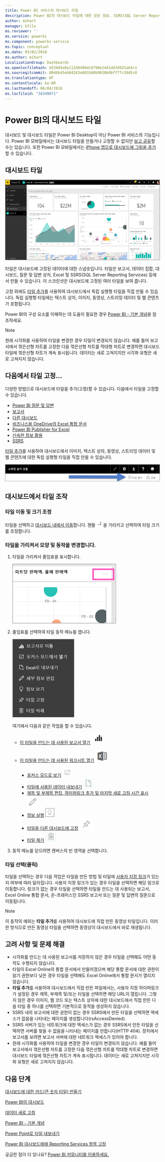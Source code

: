 ```yaml
---
title: Power BI 서비스의 대시보드 타일
description: Power BI의 대시보드 타일에 대한 모든 정보. SSRS(SQL Server Reporting Services)에서 만들어진 타일을 포함합니다.
author: mihart
manager: kfile
ms.reviewer: ''
ms.service: powerbi
ms.component: powerbi-service
ms.topic: conceptual
ms.date: 03/02/2018
ms.author: mihart
LocalizationGroup: Dashboards
ms.openlocfilehash: e53945e0a112d9498dc6798e2441dd3d925a64c1
ms.sourcegitcommit: 80d6b45eb84243e801b60b9038b9bff77c30d5c8
ms.translationtype: HT
ms.contentlocale: ko-KR
ms.lasthandoff: 06/04/2018
ms.locfileid: "34249071"
---
```

# <a name="dashboard-tiles-in-power-bi"></a>Power BI의 대시보드 타일
대시보드 및 대시보드 타일은 Power BI Desktop이 아닌 Power BI 서비스의 기능입니다. Power BI 모바일에서는 대시보드 타일을 만들거나 고정할 수 없지만 [보고 공유](mobile-tiles-in-the-mobile-apps.md)할 수는 있습니다. 또한 Power BI 모바일에서는 [iPhone 앱으로 대시보드에 그림을 추가](mobile-iphone-app-get-started.md)할 수 있습니다.

## <a name="dashboard-tiles"></a>대시보드 타일
![Power BI 대시보드](media/service-dashboard-tiles/power-bi-dashboard.png)

타일은 대시보드에 고정된 데이터에 대한 스냅숏입니다. 타일은 보고서, 데이터 집합, 대시보드, 질문 및 답변 상자, Excel 및 SSRS(SQL Server Reporting Services) 등에서 만들 수 있습니다.  이 스크린샷은 대시보드에 고정된 여러 타일을 보여 줍니다.

고정 외에도 [타일 추가](service-dashboard-add-widget.md)를 사용하여 대시보드에서 독립 실행형 타일을 직접 만들 수 있습니다. 독립 실행형 타일에는 텍스트 상자, 이미지, 동영상, 스트리밍 데이터 및 웹 콘텐츠가 포함됩니다.

Power BI의 구성 요소를 이해하는 데 도움이 필요한 경우  [Power BI - 기본 개념](service-basic-concepts.md)을 참조하세요.

> [!NOTE]
> 원래 시각화를 사용하여 타일을 변경한 경우 타일이 변경되지 않습니다.  예를 들어 보고서에서 꺾은선형 차트를 고정한 다음 꺾은선형 차트를 막대형 차트로 변경하면 대시보드 타일에 꺾은선형 차트가 계속 표시됩니다. 데이터는 새로 고쳐지지만 시각화 유형은 새로 고쳐지지 않습니다.
> 
> 

## <a name="pin-a-tile-from"></a>다음에서 타일 고정...
다양한 방법으로 대시보드에 타일을 추가(고정)할 수 있습니다. 다음에서 타일을 고정할 수 있습니다.

* [Power BI 질문 및 답변](service-dashboard-pin-tile-from-q-and-a.md)
* [보고서](service-dashboard-pin-tile-from-report.md)
* [다른 대시보드](service-pin-tile-to-another-dashboard.md)
* [비즈니스용 OneDrive의 Excel 통합 문서](service-dashboard-pin-tile-from-excel.md)
* [Power BI Publisher for Excel](publisher-for-excel.md)
* [신속한 정보 활용](service-insights.md)
* [SSRS](https://msdn.microsoft.com/library/mt604784.aspx)

[타일 추가](service-dashboard-add-widget.md)를 사용하여 대시보드에서 이미지, 텍스트 상자, 동영상, 스트리밍 데이터 및 웹 콘텐츠에 대한 독립 실행형 타일을 직접 만들 수 있습니다.

  ![타일 추가 아이콘](media/service-dashboard-tiles/add_widgetnew.png)

## <a name="interacting-with-tiles-on-a-dashboard"></a>대시보드에서 타일 조작
### <a name="move-and-resize-a-tile"></a>타일 이동 및 크기 조정
타일을 선택하고 [대시보드 내에서 이동](service-dashboard-edit-tile.md)합니다. 핸들 ![핸들](media/service-dashboard-tiles/resize-handle.jpg)을 가리키고 선택하여 타일 크기를 조정합니다.

### <a name="hover-over-a-tile-to-change-the-appearance-and-behavior"></a>타일을 가리켜서 모양 및 동작을 변경합니다.
1. 타일을 가리켜서 줄임표을 표시합니다.
   
    ![타일 줄임표](media/service-dashboard-tiles/ellipses_new.png)
2. 줄임표를 선택하여 타일 동작 메뉴를 엽니다.
   
    ![줄임표 아이콘](media/service-dashboard-tiles/power-bi-tile-menu.png)
   
    여기에서 다음과 같은 작업을 할 수 있습니다.
   
   * [이 타일을 만드는 데 사용된 보고서 열기](service-reports.md) ![보고서 아이콘](media/service-dashboard-tiles/chart-icon.jpg)  
   
   * [이 타일을 만드는 데 사용된 워크시트 열기](service-reports.md) ![워크시트 아이콘](media/service-dashboard-tiles/power-bi-open-worksheet.png)  
     
     * [포커스 모드로 보기](service-focus-mode.md) ![포커스 아이콘](media/service-dashboard-tiles/fullscreen-icon.jpg)  
     * [타일에 사용된 데이터 내보내기](power-bi-visualization-export-data.md) ![데이터 내보내기 아이콘](media/service-dashboard-tiles/export-icon.png)
     * [제목 및 부제목 편집, 하이퍼링크 추가 및 마지막 새로 고침 시간 표시](service-dashboard-edit-tile.md) ![편집 아이콘](media/service-dashboard-tiles/pencil-icon.jpg)
     * [정보 실행](service-insights.md) ![정보 아이콘](media/service-dashboard-tiles/power-bi-insights.png)
     * [타일을 다른 대시보드에 고정](service-pin-tile-to-another-dashboard.md)
       ![고정 아이콘](media/service-dashboard-tiles/pin-icon.jpg)
     * [타일 제거](service-dashboard-edit-tile.md)
     ![삭제 아이콘](media/service-dashboard-tiles/trash-icon.png)
3. 동작 메뉴를 닫으려면 캔버스의 빈 영역을 선택합니다.

### <a name="select-click-a-tile"></a>타일 선택(클릭)
타일을 선택하는 경우 다음 작업은 타일을 만든 방법 및 타일에 [사용자 지정 링크](service-dashboard-edit-tile.md)가 있는지 여부에 따라 달라집니다. 사용자 지정 링크가 있는 경우 타일을 선택하면 해당 링크로 이동합니다. 링크가 없는 경우 타일을 선택하면 타일을 만드는 데 사용되는 보고서, Excel Online 통합 문서, 온-프레미스인 SSRS 보고서 또는 질문 및 답변의 질문으로 이동됩니다.

> [!NOTE]
> 이 동작의 예외는 **타일 추가**를 사용하여 대시보드에 직접 만든 동영상 타일입니다. 이러한 방식으로 만든 동영상 타일을 선택하면 동영상이 대시보드에서 바로 재생됩니다.   
> 
> 

## <a name="considerations-and-troubleshooting"></a>고려 사항 및 문제 해결
* 시각화를 만드는 데 사용된 보고서를 저장하지 않은 경우 타일을 선택해도 어떤 동작도 수행되지 않습니다.
* 타일이 Excel Online의 통합 문서에서 만들어졌으며 해당 통합 문서에 대한 권한이 읽기 권한보다 낮은 경우 타일을 선택해도 Excel Online에서 통합 문서가 열리지 않습니다.
* **타일 추가**를 사용하여 대시보드에서 직접 만든 파일에서는, 사용자 지정 하이퍼링크가 설정된 경우 제목, 부제목 및/또는 타일을 선택하면 해당 URL이 열립니다.  그렇지 않은 경우 이미지, 웹 코드 또는 텍스트 상자에 대한 대시보드에서 직접 만든 다음 타일 중 하나를 선택하면 기본적으로 동작을 생성하지 않습니다.
* SSRS 내의 보고서에 대한 권한이 없는 경우 SSRS에서 만든 타일을 선택하면 액세스가 없음을 나타내는 페이지를 생성합니다(rsAccessDenied).
* SSRS 서버가 있는 네트워크에 대한 액세스가 없는 경우 SSRS에서 만든 타일을 선택하면 서버를 찾을 수 없음을 나타내는 페이지를 만듭니다(HTTP 404). 장치에서 보고서를 보려면 보고서 서버에 대한 네트워크 액세스가 있어야 합니다.
* 원래 시각화를 사용하여 타일을 변경한 경우 타일이 변경되지 않습니다.  예를 들어 보고서에서 꺾은선형 차트를 고정한 다음 꺾은선형 차트를 막대형 차트로 변경하면 대시보드 타일에 꺾은선형 차트가 계속 표시됩니다. 데이터는 새로 고쳐지지만 시각화 유형은 새로 고쳐지지 않습니다.

## <a name="next-steps"></a>다음 단계
[대시보드에 대한 카드(큰 숫자 타일) 만들기](power-bi-visualization-card.md)

[Power BI의 대시보드](service-dashboards.md)  

[데이터 새로 고침](refresh-data.md)

[Power BI - 기본 개념](service-basic-concepts.md)

[Power Point로 타일 내보내기](http://blogs.msdn.com/b/powerbidev/archive/2015/09/28/integrating-power-bi-tiles-into-office-documents.aspx)

[Power BI 대시보드에에 Reporting Services 항목 고정](https://msdn.microsoft.com/library/mt604784.aspx)

궁금한 점이 더 있나요? [Power BI 커뮤니티를 이용하세요.](http://community.powerbi.com/)

